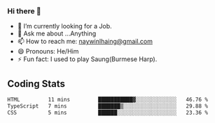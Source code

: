 ### Hi there 👋

- 🔭 I’m currently looking for a Job.
- 💬 Ask me about ...Anything
- 📫 How to reach me: naywinlhaing@gmail.com
- 😄 Pronouns: He/Him
- ⚡ Fun fact: I used to play Saung(Burmese Harp).


## Coding Stats
<!--START_SECTION:waka-->

```txt
HTML         11 mins         ███████████▓░░░░░░░░░░░░░   46.76 %
TypeScript   7 mins          ███████▒░░░░░░░░░░░░░░░░░   29.88 %
CSS          5 mins          ██████░░░░░░░░░░░░░░░░░░░   23.36 %
```

<!--END_SECTION:waka-->
